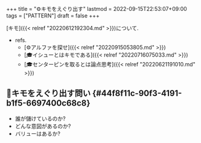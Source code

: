 +++
title = "⚙キモをえぐり出す"
lastmod = 2022-09-15T22:53:07+09:00
tags = ["PATTERN"]
draft = false
+++

[キモ]({{< relref "20220612192304.md" >}})について.

-   refs.
    -   [⚙アルファを探せ]({{< relref "20220915053805.md" >}})
    -   [🎓イシューとはキモである]({{< relref "20220716075033.md" >}})
    -   [🎓センターピンを取るとは論点思考]({{< relref "20220621191010.md" >}})


## 🔖キモをえぐり出す問い {#44f8f11c-90f3-4191-b1f5-6697400c68c8}

-   誰が儲けているのか?
-   どんな意図があるのか?
-   バリューはあるか?
